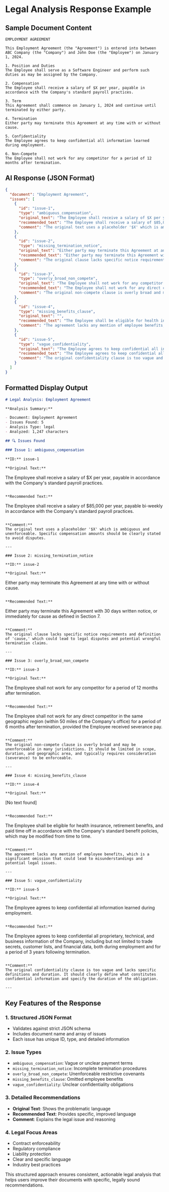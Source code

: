 # Legal Analysis Response Example

## Sample Document Content

```
EMPLOYMENT AGREEMENT

This Employment Agreement (the "Agreement") is entered into between ABC Company (the "Company") and John Doe (the "Employee") on January 1, 2024.

1. Position and Duties
The Employee shall serve as a Software Engineer and perform such duties as may be assigned by the Company.

2. Compensation
The Employee shall receive a salary of $X per year, payable in accordance with the Company's standard payroll practices.

3. Term
This Agreement shall commence on January 1, 2024 and continue until terminated by either party.

4. Termination
Either party may terminate this Agreement at any time with or without cause.

5. Confidentiality
The Employee agrees to keep confidential all information learned during employment.

6. Non-Compete
The Employee shall not work for any competitor for a period of 12 months after termination.
```

## AI Response (JSON Format)

```json
{
  "document": "Employment Agreement",
  "issues": [
    {
      "id": "issue-1",
      "type": "ambiguous_compensation",
      "original_text": "The Employee shall receive a salary of $X per year, payable in accordance with the Company's standard payroll practices.",
      "recommended_text": "The Employee shall receive a salary of $85,000 per year, payable bi-weekly in accordance with the Company's standard payroll practices.",
      "comment": "The original text uses a placeholder '$X' which is ambiguous and unenforceable. Specific compensation amounts should be clearly stated to avoid disputes."
    },
    {
      "id": "issue-2",
      "type": "missing_termination_notice",
      "original_text": "Either party may terminate this Agreement at any time with or without cause.",
      "recommended_text": "Either party may terminate this Agreement with 30 days written notice, or immediately for cause as defined in Section 7.",
      "comment": "The original clause lacks specific notice requirements and definition of 'cause,' which could lead to legal disputes and potential wrongful termination claims."
    },
    {
      "id": "issue-3",
      "type": "overly_broad_non_compete",
      "original_text": "The Employee shall not work for any competitor for a period of 12 months after termination.",
      "recommended_text": "The Employee shall not work for any direct competitor in the same geographic region (within 50 miles of the Company's office) for a period of 6 months after termination, provided the Employee received severance pay.",
      "comment": "The original non-compete clause is overly broad and may be unenforceable in many jurisdictions. It should be limited in scope, duration, and geographic area, and typically requires consideration (severance) to be enforceable."
    },
    {
      "id": "issue-4",
      "type": "missing_benefits_clause",
      "original_text": "",
      "recommended_text": "The Employee shall be eligible for health insurance, retirement benefits, and paid time off in accordance with the Company's standard benefit policies, which may be modified from time to time.",
      "comment": "The agreement lacks any mention of employee benefits, which is a significant omission that could lead to misunderstandings and potential legal issues."
    },
    {
      "id": "issue-5",
      "type": "vague_confidentiality",
      "original_text": "The Employee agrees to keep confidential all information learned during employment.",
      "recommended_text": "The Employee agrees to keep confidential all proprietary, technical, and business information of the Company, including but not limited to trade secrets, customer lists, and financial data, both during employment and for a period of 3 years following termination.",
      "comment": "The original confidentiality clause is too vague and lacks specific definitions and duration. It should clearly define what constitutes confidential information and specify the duration of the obligation."
    }
  ]
}
```

## Formatted Display Output

```markdown
# Legal Analysis: Employment Agreement

**Analysis Summary:**

- Document: Employment Agreement
- Issues Found: 5
- Analysis Type: legal
- Analyzed: 1,247 characters

## 🔍 Issues Found

### Issue 1: ambiguous_compensation

**ID:** issue-1

**Original Text:**
```

The Employee shall receive a salary of $X per year, payable in accordance with the Company's standard payroll practices.

```

**Recommended Text:**
```

The Employee shall receive a salary of $85,000 per year, payable bi-weekly in accordance with the Company's standard payroll practices.

```

**Comment:**
The original text uses a placeholder '$X' which is ambiguous and unenforceable. Specific compensation amounts should be clearly stated to avoid disputes.

---

### Issue 2: missing_termination_notice

**ID:** issue-2

**Original Text:**
```

Either party may terminate this Agreement at any time with or without cause.

```

**Recommended Text:**
```

Either party may terminate this Agreement with 30 days written notice, or immediately for cause as defined in Section 7.

```

**Comment:**
The original clause lacks specific notice requirements and definition of 'cause,' which could lead to legal disputes and potential wrongful termination claims.

---

### Issue 3: overly_broad_non_compete

**ID:** issue-3

**Original Text:**
```

The Employee shall not work for any competitor for a period of 12 months after termination.

```

**Recommended Text:**
```

The Employee shall not work for any direct competitor in the same geographic region (within 50 miles of the Company's office) for a period of 6 months after termination, provided the Employee received severance pay.

```

**Comment:**
The original non-compete clause is overly broad and may be unenforceable in many jurisdictions. It should be limited in scope, duration, and geographic area, and typically requires consideration (severance) to be enforceable.

---

### Issue 4: missing_benefits_clause

**ID:** issue-4

**Original Text:**
```

[No text found]

```

**Recommended Text:**
```

The Employee shall be eligible for health insurance, retirement benefits, and paid time off in accordance with the Company's standard benefit policies, which may be modified from time to time.

```

**Comment:**
The agreement lacks any mention of employee benefits, which is a significant omission that could lead to misunderstandings and potential legal issues.

---

### Issue 5: vague_confidentiality

**ID:** issue-5

**Original Text:**
```

The Employee agrees to keep confidential all information learned during employment.

```

**Recommended Text:**
```

The Employee agrees to keep confidential all proprietary, technical, and business information of the Company, including but not limited to trade secrets, customer lists, and financial data, both during employment and for a period of 3 years following termination.

```

**Comment:**
The original confidentiality clause is too vague and lacks specific definitions and duration. It should clearly define what constitutes confidential information and specify the duration of the obligation.

---
```

## Key Features of the Response

### 1. **Structured JSON Format**

- Validates against strict JSON schema
- Includes document name and array of issues
- Each issue has unique ID, type, and detailed information

### 2. **Issue Types**

- `ambiguous_compensation`: Vague or unclear payment terms
- `missing_termination_notice`: Incomplete termination procedures
- `overly_broad_non_compete`: Unenforceable restrictive covenants
- `missing_benefits_clause`: Omitted employee benefits
- `vague_confidentiality`: Unclear confidentiality obligations

### 3. **Detailed Recommendations**

- **Original Text**: Shows the problematic language
- **Recommended Text**: Provides specific, improved language
- **Comment**: Explains the legal issue and reasoning

### 4. **Legal Focus Areas**

- Contract enforceability
- Regulatory compliance
- Liability protection
- Clear and specific language
- Industry best practices

This structured approach ensures consistent, actionable legal analysis that helps users improve their documents with specific, legally sound recommendations.
